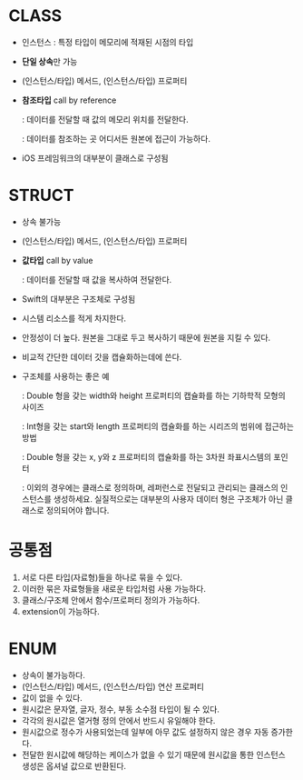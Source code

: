 # CLASS

* 인스턴스 : 특정 타입이 메모리에 적재된 시점의 타입

* **단일 상속**만 가능

* (인스턴스/타입) 메서드, (인스턴스/타입) 프로퍼티

* **참조타입** call by reference

  : 데이터를 전달할 때 값의 메모리 위치를 전달한다.

  : 데이터를 참조하는 곳 어디서든 원본에 접근이 가능하다.

* iOS 프레임워크의 대부분이 클래스로 구성됨





# STRUCT

* 상속 불가능

* (인스턴스/타입) 메서드, (인스턴스/타입) 프로퍼티

* **값타입** call by value

  : 데이터를 전달할 때 값을 복사하여 전달한다.

* Swift의 대부분은 구조체로 구성됨

* 시스템 리소스를 적게 차지한다.

* 안정성이 더 높다. 원본을 그대로 두고 복사하기 때문에 원본을 지킬 수 있다. 

* 비교적 간단한 데이터 갓을 캡슐화하는데에 쓴다.

* 구조체를 사용하는 좋은 예

  : Double 형을 갖는 width와 height 프로퍼티의 캡슐화를 하는 기하학적 모형의 사이즈

  : Int형을 갖는 start와 length 프로퍼티의 캡슐화를 하는 시리즈의 범위에 접근하는 방법

  : Double 형을 갖는 x, y와 z 프로퍼티의 캡슐화를 하는 3차원 좌표시스템의 포인터

  : 이외의 경우에는 클래스로 정의하며, 레퍼런스로 전달되고 관리되는 클래스의 인스턴스를 생성하세요. 실질적으로는 대부분의 사용자 데이터 형은 구조체가 아닌 클래스로 정의되어야 합니다.





# 공통점

1. 서로 다른 타입(자료형)들을 하나로 묶을 수 있다.
2. 이러한 묶은 자료형들을 새로운 타입처럼 사용 가능하다.
3. 클래스/구조체 안에서 함수/프로퍼티 정의가 가능하다.
4. extension이 가능하다.





# ENUM

* 상속이 불가능하다.
* (인스턴스/타입) 메서드, (인스턴스/타입) 연산 프로퍼티
* 값이 없을 수 있다.
* 원시값은 문자열, 글자, 정수, 부동 소수점 타입이 될 수 있다.
* 각각의 원시값은 열거형 정의 안에서 반드시 유일해야 한다.
* 원시값으로 정수가 사용되었는데 일부에 아무 값도 설정하지 않은 경우 자동 증가한다.
* 전달한 원시값에 해당하는 케이스가 없을 수 있기 때문에 원시값을 통한 인스턴스 생성은 옵셔널 값으로 반환된다.















